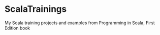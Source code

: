 ScalaTrainings
==============

My Scala training projects and examples from Programming in Scala, First Edition book
